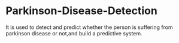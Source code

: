 # Parkinson-Disease-Detection
It is used to detect and predict whether the person is suffering from parkinson disease or not,and build a predictive system.
